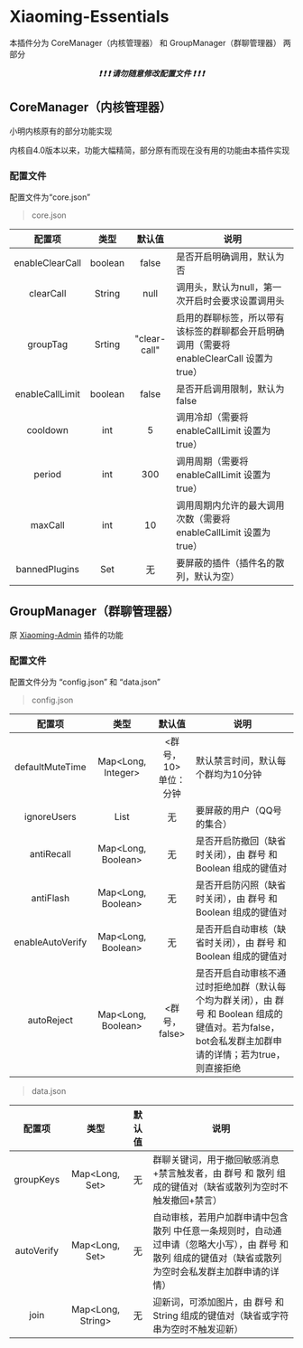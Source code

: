 # Xiaoming-Essentials

本插件分为 CoreManager（内核管理器） 和 GroupManager（群聊管理器） 两部分

***<center>❗ ❗ ❗ 请勿随意修改配置文件 ❗ ❗ ❗</center>***

## CoreManager（内核管理器）

小明内核原有的部分功能实现
  
内核自4.0版本以来，功能大幅精简，部分原有而现在没有用的功能由本插件实现

### 配置文件

配置文件为“core.json”

  > core.json

|       配置项       |     类型      |     默认值      | 说明                                                       |
|:---------------:|:-----------:|:------------:|----------------------------------------------------------|
| enableClearCall |   boolean   |    false     | 是否开启明确调用，默认为否                                            |
|    clearCall    |   String    |     null     | 调用头，默认为null，第一次开启时会要求设置调用头                               |
|    groupTag     |   Srting    | "clear-call" | 启用的群聊标签，所以带有该标签的群聊都会开启明确调用（需要将 enableClearCall 设置为 true） |
| enableCallLimit |   boolean   |    false     | 是否开启调用限制，默认为false                                        |
|    cooldown     |     int     |      5       | 调用冷却（需要将 enableCallLimit 设置为 true）                       |
|     period      |     int     |     300      | 调用周期（需要将 enableCallLimit 设置为 true）                       |
|     maxCall     |     int     |      10      | 调用周期内允许的最大调用次数（需要将 enableCallLimit 设置为 true）             |
|  bannedPlugins  | Set<String> |      无       | 要屏蔽的插件（插件名的散列，默认为空）                                      |
  
## GroupManager（群聊管理器）

原 [Xiaoming-Admin](https://github.com/ThymeChen/Xiaoming-Admin) 插件的功能

### 配置文件

配置文件分为 “config.json” 和 “data.json”

  > config.json
  
|       配置项        |         类型          |        默认值         | 说明                                                                                     |
|:----------------:|:-------------------:|:------------------:|----------------------------------------------------------------------------------------|
| defaultMuteTime  | Map<Long, Integer>  | <群号， 10><br/>单位：分钟 | 默认禁言时间，默认每个群均为10分钟                                                                     |
|   ignoreUsers    |     List<Long>      |         无          | 要屏蔽的用户（QQ号的集合）                                                                         |
|    antiRecall    | Map<Long, Boolean>  |         无          | 是否开启防撤回（缺省时关闭），由 群号 和 Boolean 组成的键值对                                                   |
|    antiFlash     | Map<Long, Boolean>  |         无          | 是否开启防闪照（缺省时关闭），由 群号 和 Boolean 组成的键值对                                                   |
| enableAutoVerify | Map<Long, Boolean>  |         无          | 是否开启自动审核（缺省时关闭），由 群号 和 Boolean 组成的键值对                                                  |
|    autoReject    | Map<Long, Boolean>  |    <群号， false>     | 是否开启自动审核不通过时拒绝加群（默认每个均为群关闭），由 群号 和 Boolean 组成的键值对。若为false，bot会私发群主加群申请的详情；若为true，则直接拒绝 |
  
  
  
  > data.json
  
|    配置项     |           类型           |   默认值   | 说明                                                                               |
|:----------:|:----------------------:|:-------:|----------------------------------------------------------------------------------|
| groupKeys  | Map<Long, Set<String>> |    无    | 群聊关键词，用于撤回敏感消息+禁言触发者，由 群号 和 散列 组成的键值对（缺省或散列为空时不触发撤回+禁言）                          |
| autoVerify | Map<Long, Set<String>> |    无    | 自动审核，若用户加群申请中包含 散列 中任意一条规则时，自动通过申请（忽略大小写），由 群号 和 散列 组成的键值对（缺省或散列为空时会私发群主加群申请的详情） |
|    join    |   Map<Long, String>    |    无    | 迎新词，可添加图片，由 群号 和 String 组成的键值对（缺省或字符串为空时不触发迎新）                                   |
